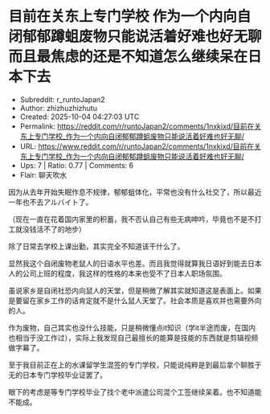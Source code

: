 # 目前在关东上专门学校 作为一个内向自闭郁郁蹲蛆废物只能说活着好难也好无聊 而且最焦虑的还是不知道怎么继续呆在日本下去

- Subreddit: r_runtoJapan2
- Author: zhizhuzhizhutu
- Created: 2025-10-04 04:27:03 UTC
- Permalink: https://reddit.com/r/runtoJapan2/comments/1nxkixd/目前在关东上专门学校_作为一个内向自闭郁郁蹲蛆废物只能说活着好难也好无聊/
- URL: https://www.reddit.com/r/runtoJapan2/comments/1nxkixd/目前在关东上专门学校_作为一个内向自闭郁郁蹲蛆废物只能说活着好难也好无聊/
- Ups: 7 | Ratio: 0.77 | Comments: 6
- Flair: 聊天吹水


因为从去年开始失眠作息不规律，郁郁蛆体化，平常也没有什么社交了，所以最近一年也不去アルバイト了。

（现在一直在花着国内家里的积蓄，我不否认自己有些无病呻吟，毕竟也不是不打工就没钱活不了的地步）

除了日常去学校上课出勤，其实完全不知道该干什么了。

显然我这个自闭废物老鼠人的日语水平也差。而且我觉得就算我日语好到能去日本人的公司上班的程度，我这样的性格的本来也受不了日本人职场氛围。

虽说家乡是自闭社恐内向鼠人的天堂，但是稍微了解其实就知道这是表面上。如果是要留在家乡工作的话肯定就不是什么鼠人天堂了。社会本质是喜欢并也需要外向的人。

作为废物，自己其实也没什么技能，只是稍微懂点it知识（学it半途而废，在国内也相当于没工作过），实际上我发现自己最擅长的能算是技能的东西就是剪辑视频做字幕了。

至于我目前正在上的水课留学生混签的专门学校，只能说纯粹是到最后拿个聊胜于无的日本专门学校毕业证罢了。

眼下的考虑是等专门学校毕业了找个老中派遣公司混个工签继续呆着。也不知道能不能成。

